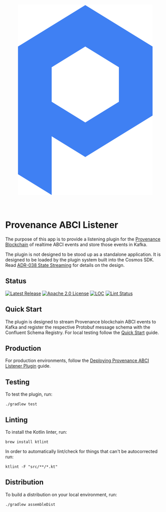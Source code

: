 
<div align="center">
<img src="./docs/logo.svg" alt="Provenance ABCI Listener"/>
</div>
<br/><br/>

# Provenance ABCI Listener

The purpose of this app is to provide a listening plugin for the [Provenance Blockchain][Provenance]
of realtime ABCI events and store those events in Kafka.

The plugin is not designed to be stood up as a standalone application. It is designed to be loaded by the plugin system built into the Cosmos SDK.
Read [ADR-038 State Streaming](https://github.com/cosmos/cosmos-sdk/blob/main/docs/architecture/adr-038-state-listening.md) for details on the design.

## Status

[![Latest Release][release-badge]][release-latest]
[![Apache 2.0 License][license-badge]][license-url]
[![LOC][loc-badge]][loc-report]
[![Lint Status][lint-badge]][lint-report]

[license-badge]: https://img.shields.io/github/license/provenance-io/provenance-abci-listener.svg
[license-url]: https://github.com/provenance-io/provenance-abci-listener/blob/main/LICENSE
[release-badge]: https://img.shields.io/github/tag/provenance-io/provenance-abci-listener.svg
[release-latest]: https://github.com/provenance-io/provenance-abci-listener/releases/latest
[loc-badge]: https://tokei.rs/b1/github/provenance-io/provenance-abci-listener
[loc-report]: https://github.com/provenance-io/provenance-abci-listener
[lint-badge]: https://github.com/provenance-io/provenance-abci-listener/workflows/ktlint/badge.svg
[lint-report]: https://github.com/provenance-io/provenance-abci-listener/actions/workflows/ktlint.yml
[provenance]: https://provenance.io/#overview


## Quick Start

The plugin is designed to stream Provenance blockchain ABCI events to Kafka and register the
respective Protobuf message schema with the Confluent Schema Registry. For local testing follow
the [Quick Start](docs/quick-start.md) guide.

## Production

For production environments, follow the [Deploying Provenance ABCI Listener Plugin](docs/deploy.md) guide.

## Testing

To test the plugin, run:

```shell
./gradlew test
````

## Linting
To install the Kotlin linter, run:
```
brew install ktlint
```

In order to automatically lint/check for things that can't be autocorrected run:
```shell
ktlint -F "src/**/*.kt"
```

## Distribution

To build a distribution on your local environment, run:

```shell
./gradlew assembleDist
```